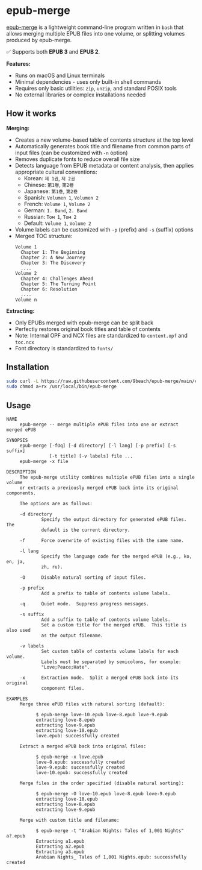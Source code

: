 # epub-merge

[epub-merge](https://github.com/9beach/epub-merge) is a lightweight command-line program written in `bash` that allows merging multiple EPUB files into one volume, or splitting volumes produced by epub-merge.

✅ Supports both **EPUB 3** and **EPUB 2**.

**Features:**
- Runs on macOS and Linux terminals
- Minimal dependencies - uses only built-in shell commands
- Requires only basic utilities: `zip`, `unzip`, and standard POSIX tools
- No external libraries or complex installations needed

## How it works

**Merging:**
- Creates a new volume-based table of contents structure at the top level
- Automatically generates book title and filename from common parts of input files (can be customized with `-n` option)
- Removes duplicate fonts to reduce overall file size
- Detects language from EPUB metadata or content analysis, then applies appropriate cultural conventions:
  - Korean: `제 1권`, `제 2권`
  - Chinese: `第1卷`, `第2卷`
  - Japanese: `第1巻`, `第2巻`
  - Spanish: `Volumen 1`, `Volumen 2`
  - French: `Volume 1`, `Volume 2`
  - German: `1. Band`, `2. Band`
  - Russian: `Том 1`, `Том 2`
  - Default: `Volume 1`, `Volume 2`
- Volume labels can be customized with `-p` (prefix) and `-s` (suffix) options
- Merged TOC structure:
  ```
  Volume 1
    Chapter 1: The Beginning
    Chapter 2: A New Journey
    Chapter 3: The Discovery
    ....
  Volume 2
    Chapter 4: Challenges Ahead
    Chapter 5: The Turning Point
    Chapter 6: Resolution
    ....
  Volume n
  ```

**Extracting:**
- Only EPUBs merged with epub-merge can be split back
- Perfectly restores original book titles and table of contents
- Note: Internal OPF and NCX files are standardized to `content.opf` and `toc.ncx`
- Font directory is standardized to `fonts/`

## Installation

```bash
sudo curl -L https://raw.githubusercontent.com/9beach/epub-merge/main/epub-merge -o /usr/local/bin/epub-merge
sudo chmod a+rx /usr/local/bin/epub-merge
```

## Usage

```
NAME
     epub-merge -- merge multiple ePUB files into one or extract merged ePUB

SYNOPSIS
     epub-merge [-fOq] [-d directory] [-l lang] [-p prefix] [-s suffix]
                [-t title] [-v labels] file ...
     epub-merge -x file

DESCRIPTION
     The epub-merge utility combines multiple ePUB files into a single volume
     or extracts a previously merged ePUB back into its original components.

     The options are as follows:

     -d directory
             Specify the output directory for generated ePUB files.  The
             default is the current directory.

     -f      Force overwrite of existing files with the same name.

     -l lang
             Specify the language code for the merged ePUB (e.g., ko, en, ja,
             zh, ru).

     -O      Disable natural sorting of input files.

     -p prefix
             Add a prefix to table of contents volume labels.

     -q      Quiet mode.  Suppress progress messages.

     -s suffix
             Add a suffix to table of contents volume labels.
             Set a custom title for the merged ePUB.  This title is also used
             as the output filename.

     -v labels
             Set custom table of contents volume labels for each volume.
             Labels must be separated by semicolons, for example:
             "Love;Peace;Hate".

     -x      Extraction mode.  Split a merged ePUB back into its original
             component files.

EXAMPLES
     Merge three ePUB files with natural sorting (default):

           $ epub-merge love-10.epub love-8.epub love-9.epub
           extracting love-8.epub
           extracting love-9.epub
           extracting love-10.epub
           love.epub: successfully created

     Extract a merged ePUB back into original files:

           $ epub-merge -x love.epub
           love-8.epub: successfully created
           love-9.epub: successfully created
           love-10.epub: successfully created

     Merge files in the order specified (disable natural sorting):

           $ epub-merge -O love-10.epub love-8.epub love-9.epub
           extracting love-10.epub
           extracting love-8.epub
           extracting love-9.epub

     Merge with custom title and filename:

           $ epub-merge -t "Arabian Nights: Tales of 1,001 Nights" a?.epub
           Extracting a1.epub
           Extracting a2.epub
           Extracting a3.epub
           Arabian Nights_ Tales of 1,001 Nights.epub: successfully created
```

